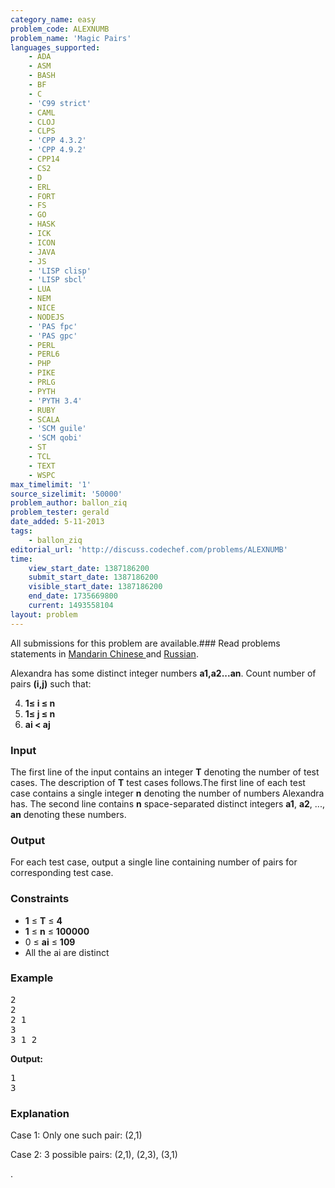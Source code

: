 ```yaml
---
category_name: easy
problem_code: ALEXNUMB
problem_name: 'Magic Pairs'
languages_supported:
    - ADA
    - ASM
    - BASH
    - BF
    - C
    - 'C99 strict'
    - CAML
    - CLOJ
    - CLPS
    - 'CPP 4.3.2'
    - 'CPP 4.9.2'
    - CPP14
    - CS2
    - D
    - ERL
    - FORT
    - FS
    - GO
    - HASK
    - ICK
    - ICON
    - JAVA
    - JS
    - 'LISP clisp'
    - 'LISP sbcl'
    - LUA
    - NEM
    - NICE
    - NODEJS
    - 'PAS fpc'
    - 'PAS gpc'
    - PERL
    - PERL6
    - PHP
    - PIKE
    - PRLG
    - PYTH
    - 'PYTH 3.4'
    - RUBY
    - SCALA
    - 'SCM guile'
    - 'SCM qobi'
    - ST
    - TCL
    - TEXT
    - WSPC
max_timelimit: '1'
source_sizelimit: '50000'
problem_author: ballon_ziq
problem_tester: gerald
date_added: 5-11-2013
tags:
    - ballon_ziq
editorial_url: 'http://discuss.codechef.com/problems/ALEXNUMB'
time:
    view_start_date: 1387186200
    submit_start_date: 1387186200
    visible_start_date: 1387186200
    end_date: 1735669800
    current: 1493558104
layout: problem
---
```

All submissions for this problem are available.###  Read problems statements in [Mandarin Chinese ](http://www.codechef.com/download/translated/DEC13/mandarin/ALEXNUMB.pdf) and [Russian](http://www.codechef.com/download/translated/DEC13/russian/ALEXNUMB.pdf).

Alexandra has some distinct integer numbers **a1,a2...an**.
Count number of pairs **(i,j)** such that:

4. **1≤ i ≤ n**
5. **1≤ j ≤ n**
6. **ai &lt; aj**
### Input

The first line of the input contains an integer **T** denoting the number of test cases. The description of **T** test cases follows.The first line of each test case contains a single integer **n** denoting the number of numbers Alexandra has. The second line contains **n** space-separated distinct integers **a1**, **a2**, ..., **an** denoting these numbers.

### Output

For each test case, output a single line containing number of pairs for corresponding test case.

### Constraints

- **1** ≤ **T** ≤ **4**
- **1** ≤ **n** ≤ **100000**
- 0 ≤ **ai** ≤ **109**
- All the ai are distinct

### Example

<pre>
2
2
2 1
3
3 1 2
</pre>
**Output:**

<pre>
1
3
</pre>
### Explanation

Case 1: Only one such pair: (2,1)

Case 2: 3 possible pairs: (2,1), (2,3), (3,1)

.
